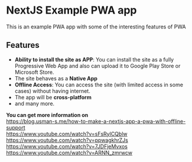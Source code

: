# NextJS Example PWA app

This is an example PWA app with some of the interesting features of PWA

## Features

- **Ability to install the site as APP**: You can install the site as a fully Progressive Web App and also can upload it to Google Play Store or Microsoft Store.
- The site behaves as a **Native App**
- **Offline Access**: You can access the site (with limited access in some cases) without having internet.
- The app will be **cross-platform**
- and many more.

**You can get more information on**\
<https://blog.usman-s.me/how-to-make-a-nextjs-app-a-pwa-with-offline-support>\
<https://www.youtube.com/watch?v=sFsRylCQblw>\
<https://www.youtube.com/watch?v=ppwagkhrZJs>\
<https://www.youtube.com/watch?v=7JDFjeMvxos>\
<https://www.youtube.com/watch?v=ARNN_zmrwcw>
